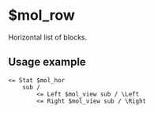# $mol_row

Horizontal list of blocks.

## Usage example

```tree
<= Stat $mol_hor
	sub /
		<= Left $mol_view sub / \Left
		<= Right $mol_view sub / \Right
```
